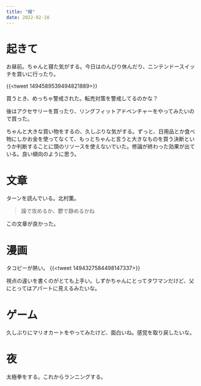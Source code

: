 ```yaml
---
title: "糧"
date: 2022-02-18
---
```



# 起きて
お昼前。ちゃんと寝た気がする。今日はのんびり休んだり、ニンテンドースイッチを買いに行ったり。

{{<tweet 1494589539494821889>}}

買うとき、めっちゃ警戒された。転売対策を警戒してるのかな？

後はアクセサリーを買ったり、リングフィットアドベンチャーをやってみたいので買った。

ちゃんと大きな買い物をするの、久しぶりな気がする。ずっと、日用品とか食べ物にしかお金を使ってなくて、もっとちゃんと言うと大きなものを買う決断というか判断することに頭のリソースを使えないでいた。修論が終わった効果が出ている。良い傾向のように思う。

# 文章
ターンを読んでいる。北村薫。

> 躁で攻めるか、鬱で静めるかね

この文章が良かった。
# 漫画
タコピーが熱い。
{{<tweet 1494327584498147337>}}

視点の違いを書くのがとても上手い。しずかちゃんにとってタワマンだけど、父にとってはアパートに見えるみたいな。

# ゲーム
久しぶりにマリオカートをやってみたけど、面白いね。感覚を取り戻したいな。

# 夜
太極拳をする。これからランニングする。